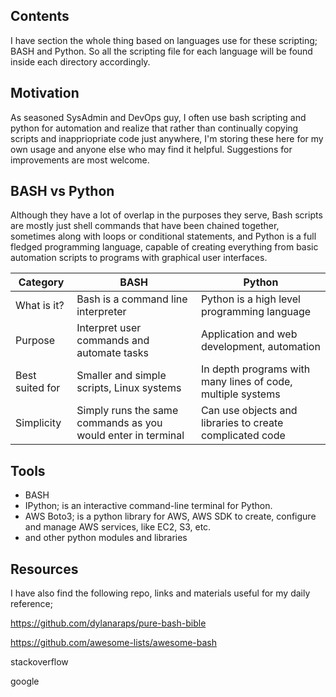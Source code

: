## Contents
I have section the whole thing based on languages use for these scripting; BASH and Python. So all the scripting file for each language will be found inside each directory accordingly.

## Motivation
As seasoned SysAdmin and DevOps guy, I often use bash scripting and python for automation and realize that rather than continually copying scripts and inappriopriate code just anywhere, I'm storing these here for my own usage and anyone else who may find it helpful. Suggestions for improvements are most welcome.

## BASH vs Python
Although they have a lot of overlap in the purposes they serve, Bash scripts are mostly just shell commands that have been chained together, sometimes along with loops or conditional statements, and Python is a full fledged programming language, capable of creating everything from basic automation scripts to programs with graphical user interfaces.

|  Category | BASH | Python |
| --- | --- | --- |
| What is it? | Bash is a command line interpreter | Python is a high level programming language |
| Purpose | Interpret user commands and automate tasks | Application and web development, automation |
| Best suited for | Smaller and simple scripts, Linux systems | In depth programs with many lines of code, multiple systems |
| Simplicity | Simply runs the same commands as you would enter in terminal | Can use objects and libraries to create complicated code |

## Tools
- BASH
- IPython; is an interactive command-line terminal for Python.
- AWS Boto3; is a python library for AWS, AWS SDK to create, configure and manage AWS services, like EC2, S3, etc.
- and other python modules and libraries

## Resources
I have also find the following repo, links and materials useful for my daily reference;

https://github.com/dylanaraps/pure-bash-bible

https://github.com/awesome-lists/awesome-bash

stackoverflow

google

